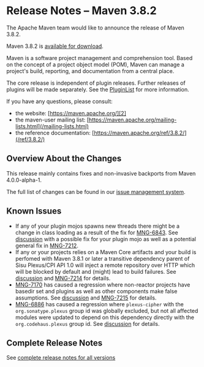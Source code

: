 <!--
Licensed to the Apache Software Foundation (ASF) under one
or more contributor license agreements.  See the NOTICE file
distributed with this work for additional information
regarding copyright ownership.  The ASF licenses this file
to you under the Apache License, Version 2.0 (the
"License"); you may not use this file except in compliance
with the License.  You may obtain a copy of the License at

http://www.apache.org/licenses/LICENSE-2.0

Unless required by applicable law or agreed to in writing,
software distributed under the License is distributed on an
"AS IS" BASIS, WITHOUT WARRANTIES OR CONDITIONS OF ANY
KIND, either express or implied.  See the License for the
specific language governing permissions and limitations
under the License.

NOTE: For help with the syntax of this file, see:
http://maven.apache.org/doxia/modules/index.html#Markdown
-->

# Release Notes &#x2013; Maven 3.8.2

The Apache Maven team would like to announce the release of Maven 3.8.2.

Maven 3.8.2 is [available for download][0].

Maven is a software project management and comprehension tool. Based on the concept of a project object model (POM), Maven can manage a project's build, reporting, and documentation from a central place.

The core release is independent of plugin releases. Further releases of plugins will be made separately. See the [PluginList][1] for more information.

If you have any questions, please consult:

- the website: [https://maven.apache.org/][2]
- the maven-user mailing list: [https://maven.apache.org/mailing-lists.html](/mailing-lists.html)
- the reference documentation: [https://maven.apache.org/ref/3.8.2/](/ref/3.8.2/)

## Overview About the Changes

This release mainly contains fixes and non-invasive backports from Maven 4.0.0-alpha-1.

The full list of changes can be found in our [issue management system][4].

## Known Issues

- If any of your plugin mojos spawns new threads there might be a change in class loading as a
  result of the fix for [MNG-6843][6]. See [discussion][7] with a possible fix for your plugin
  mojo as well as a potential general fix in [MNG-7212][8].
- If any or your projects relies on a Maven Core artifacts and your build is perfomed with Maven 3.8.1
  or later a transitive dependency parent of Sisu Plexus/CPI API 1.0 will inject a remote repository
  over HTTP which will be blocked by default and (might) lead to build failures. See [discussion][9]
  and [MNG-7214][10] for details.
- [MNG-7170][11] has caused a regression where non-reactor projects have basedir set and plugins as
  well as other components make false assumptions. See [discussion][12] and [MNG-7215][13] for details.
- [MNG-6886][14] has caused a regression where `plexus-cipher` with the `org.sonatype.plexus` group id was
  globally excluded, but not all affected modules were updated to depend on this dependency directly with
  the `org.codehaus.plexus` group id. See [discussion][15] for details.

## Complete Release Notes

See [complete release notes for all versions][5]

[0]: ../../download.html
[1]: ../../plugins/index.html
[2]: https://maven.apache.org/
[4]: https://issues.apache.org/jira/secure/ReleaseNote.jspa?projectId=12316922&version=12349965
[5]: ../../docs/history.html
[6]: https://issues.apache.org/jira/browse/MNG-6843
[7]: https://lists.apache.org/thread.html/r0777c9e364f93a609cb4c3da6e634139b9c400166e280856ee25ba72%40%3Cdev.maven.apache.org%3E
[8]: https://issues.apache.org/jira/browse/MNG-7212
[9]: https://lists.apache.org/thread.html/rda29028b2c8985f3b94e721d3014a948b312fbddf95ffaa4971acc03%40%3Cusers.maven.apache.org%3E
[10]: https://issues.apache.org/jira/browse/MNG-7214
[11]: https://issues.apache.org/jira/browse/MNG-7170
[12]: https://lists.apache.org/thread.html/r226ec816d20c84c532dca5eff5de66028259521c79610e3efc2b0f63%40%3Cdev.maven.apache.org%3E
[13]: https://issues.apache.org/jira/browse/MNG-7215
[14]: https://issues.apache.org/jira/browse/MNG-6886
[15]: https://lists.apache.org/thread.html/r7f5a62fd35dc6698c8f7097734f7c4acf4bb657d6c721e8a7bc76b8c%40%3Cusers.maven.apache.org%3E


